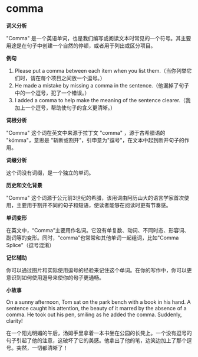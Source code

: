 # comma

**词义分析**

  

"Comma" 是一个英语单词，也是我们编写或阅读文本时常见的一个符号。其主要用途是在句子中创建一个自然的停顿，或者用于列出或区分项目。

  

**例句**

  

1.  Please put a comma between each item when you list them.（当你列举它们时，请在每个项目之间放一个逗号。）
2.  He made a mistake by missing a comma in the sentence.（他漏掉了句子中的一个逗号，犯了一个错误。）
3.  I added a comma to help make the meaning of the sentence clearer.（我加上一个逗号，帮助使句子的含义更清晰。）

  

**词根分析**

  

"Comma" 这个词在英文中来源于拉丁文 "comma" ，源于古希腊语的 "kómma"，意思是 "斩断或割开"，引申意为"逗号"，在文本中起到断开句子的作用。

  

**词缀分析**

  

这个词没有词缀，是一个独立的单词。

  

**历史和文化背景**

  

"Comma" 这个词源于公元前3世纪的希腊，该用词由阿历山大的语言学家首次使用，主要用于割开不同的句子和短语，使读者能够在阅读时更有节奏感。

  

**单词变形**

  

在英文中，“Comma”主要用作名词。它没有单复数、动词、不同时态、形容词、副词等的变形。同时，“comma”也常常和其他单词一起组词，比如"Comma Splice"（逗号混淆）

  

**记忆辅助**

  

你可以通过图片和实际使用逗号的经验来记住这个单词。在你的写作中，你可以更意识到如何使用逗号来使你的句子更通畅。

  

**小故事**

  

On a sunny afternoon, Tom sat on the park bench with a book in his hand. A sentence caught his attention, the beauty of it marred by the absence of a comma. He took out his pen, smiling as he added the comma. Suddenly, clarity!

  

在一个阳光明媚的午后，汤姆手里拿着一本书坐在公园的长凳上。一个没有逗号的句子引起了他的注意，这破坏了它的美感。他拿出了他的笔，边笑边加上了那个逗号。突然，一切都清晰了！
